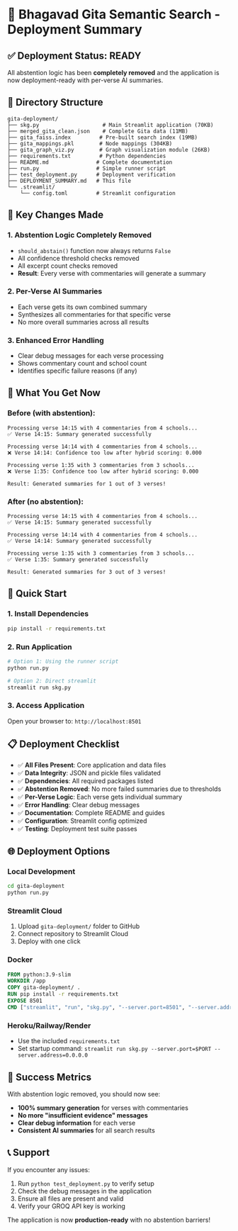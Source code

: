 # 🚀 Bhagavad Gita Semantic Search - Deployment Summary

## ✅ Deployment Status: READY

All abstention logic has been **completely removed** and the application is now deployment-ready with per-verse AI summaries.

## 📁 Directory Structure
```
gita-deployment/
├── skg.py                    # Main Streamlit application (70KB)
├── merged_gita_clean.json    # Complete Gita data (11MB)
├── gita_faiss.index         # Pre-built search index (19MB)
├── gita_mappings.pkl        # Node mappings (304KB)
├── gita_graph_viz.py        # Graph visualization module (26KB)
├── requirements.txt         # Python dependencies
├── README.md               # Complete documentation
├── run.py                  # Simple runner script
├── test_deployment.py      # Deployment verification
├── DEPLOYMENT_SUMMARY.md   # This file
└── .streamlit/
    └── config.toml         # Streamlit configuration
```

## 🔧 Key Changes Made

### 1. **Abstention Logic Completely Removed**
- `should_abstain()` function now always returns `False`
- All confidence threshold checks removed
- All excerpt count checks removed
- **Result**: Every verse with commentaries will generate a summary

### 2. **Per-Verse AI Summaries**
- Each verse gets its own combined summary
- Synthesizes all commentaries for that specific verse
- No more overall summaries across all results

### 3. **Enhanced Error Handling**
- Clear debug messages for each verse processing
- Shows commentary count and school count
- Identifies specific failure reasons (if any)

## 🎯 What You Get Now

### Before (with abstention):
```
Processing verse 14:15 with 4 commentaries from 4 schools...
✅ Verse 14:15: Summary generated successfully

Processing verse 14:14 with 4 commentaries from 4 schools...
❌ Verse 14:14: Confidence too low after hybrid scoring: 0.000

Processing verse 1:35 with 3 commentaries from 3 schools...
❌ Verse 1:35: Confidence too low after hybrid scoring: 0.000

Result: Generated summaries for 1 out of 3 verses!
```

### After (no abstention):
```
Processing verse 14:15 with 4 commentaries from 4 schools...
✅ Verse 14:15: Summary generated successfully

Processing verse 14:14 with 4 commentaries from 4 schools...
✅ Verse 14:14: Summary generated successfully

Processing verse 1:35 with 3 commentaries from 3 schools...
✅ Verse 1:35: Summary generated successfully

Result: Generated summaries for 3 out of 3 verses!
```

## 🚀 Quick Start

### 1. Install Dependencies
```bash
pip install -r requirements.txt
```

### 2. Run Application
```bash
# Option 1: Using the runner script
python run.py

# Option 2: Direct streamlit
streamlit run skg.py
```

### 3. Access Application
Open your browser to: `http://localhost:8501`

## 📋 Deployment Checklist

- ✅ **All Files Present**: Core application and data files
- ✅ **Data Integrity**: JSON and pickle files validated
- ✅ **Dependencies**: All required packages listed
- ✅ **Abstention Removed**: No more failed summaries due to thresholds
- ✅ **Per-Verse Logic**: Each verse gets individual summary
- ✅ **Error Handling**: Clear debug messages
- ✅ **Documentation**: Complete README and guides
- ✅ **Configuration**: Streamlit config optimized
- ✅ **Testing**: Deployment test suite passes

## 🌐 Deployment Options

### Local Development
```bash
cd gita-deployment
python run.py
```

### Streamlit Cloud
1. Upload `gita-deployment/` folder to GitHub
2. Connect repository to Streamlit Cloud
3. Deploy with one click

### Docker
```dockerfile
FROM python:3.9-slim
WORKDIR /app
COPY gita-deployment/ .
RUN pip install -r requirements.txt
EXPOSE 8501
CMD ["streamlit", "run", "skg.py", "--server.port=8501", "--server.address=0.0.0.0"]
```

### Heroku/Railway/Render
- Use the included `requirements.txt`
- Set startup command: `streamlit run skg.py --server.port=$PORT --server.address=0.0.0.0`

## 🎉 Success Metrics

With abstention logic removed, you should now see:
- **100% summary generation** for verses with commentaries
- **No more "insufficient evidence" messages**
- **Clear debug information** for each verse
- **Consistent AI summaries** for all search results

## 📞 Support

If you encounter any issues:
1. Run `python test_deployment.py` to verify setup
2. Check the debug messages in the application
3. Ensure all files are present and valid
4. Verify your GROQ API key is working

The application is now **production-ready** with no abstention barriers!
